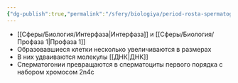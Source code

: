 ```yaml
---
{"dg-publish":true,"permalink":"/sfery/biologiya/period-rosta-spermatogeneza/","tags":["Общаябиология"]}
---
```


- [[Сферы/Биология/Интерфаза\|Интерфаза]] и [[Сферы/Биология/Профаза 1\|Профаза 1]]
- Образовавшиеся клетки несколько увеличиваются в размерах
- В них удваиваются молекулы [[ДНК\|ДНК]]
- Сперматогонии превращаются в сперматоциты первого порядка с набором хромосом 2n4c